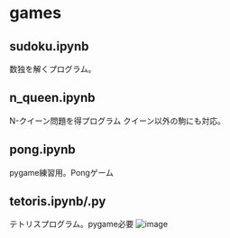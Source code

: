 # games

## sudoku.ipynb

数独を解くプログラム。

## n_queen.ipynb

N-クイーン問題を得プログラム
クイーン以外の駒にも対応。

## pong.ipynb

pygame練習用。Pongゲーム

## tetoris.ipynb/.py

テトリスプログラム。pygame必要
![image](https://user-images.githubusercontent.com/50891738/118697459-43d42780-b84a-11eb-89bd-9a2f3940b8c0.png)
